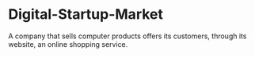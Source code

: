 # Digital-Startup-Market
A company that sells computer products offers its customers, through its website, an online shopping service.
